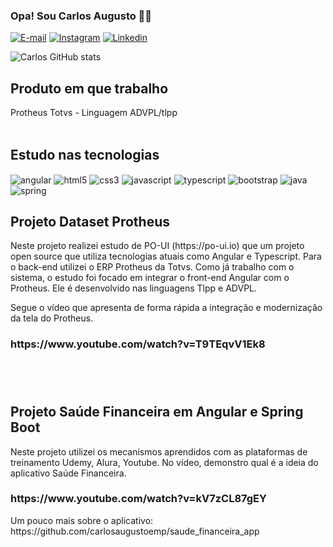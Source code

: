 

### Opa! Sou Carlos Augusto 🧔🏻

[![E-mail](	https://img.shields.io/badge/Gmail-D14836?style=for-the-badge&logo=gmail&logoColor=white)](carlosaugustoemp@gmail.com)
[![Instagram](	https://img.shields.io/badge/Instagram-E4405F?style=for-the-badge&logo=instagram&logoColor=white)](https://www.instagram.com/carlosaugto/)
[![Linkedin](	https://img.shields.io/badge/LinkedIn-0077B5?style=for-the-badge&logo=linkedin&logoColor=white)](https://www.linkedin.com/in/carlos-augusto-pereira-7a821547/)

![Carlos GitHub stats](https://github-readme-stats.vercel.app/api?username=carlosaugustoemp&show_icons=true&theme=dracula)

## Produto em que trabalho

<div style="display: inline_block">
Protheus Totvs - Linguagem ADVPL/tlpp
</div>
<br/>


## Estudo nas tecnologias

<div style="display: inline_block">
<img align="center" alt="angular" src="https://img.shields.io/badge/Angular-DD0031?style=for-the-badge&logo=angular&logoColor=white" />
<img align="center" alt="html5" src="https://img.shields.io/badge/HTML5-E34F26?style=for-the-badge&logo=html5&logoColor=white" />
<img align="center" alt="css3" src="https://img.shields.io/badge/CSS3-1572B6?style=for-the-badge&logo=css3&logoColor=white" />
<img align="center" alt="javascript" src="https://img.shields.io/badge/JavaScript-F7DF1E?style=for-the-badge&logo=javascript&logoColor=black" />
<img align="center" alt="typescript" src="https://img.shields.io/badge/TypeScript-007ACC?style=for-the-badge&logo=typescript&logoColor=white" />
<img align="center" alt="bootstrap" src="https://img.shields.io/badge/Bootstrap-563D7C?style=for-the-badge&logo=bootstrap&logoColor=white" />
<img align="center" alt="java" src="https://img.shields.io/badge/Java-ED8B00?style=for-the-badge&logo=openjdk&logoColor=white" />
<img align="center" alt="spring" src="https://img.shields.io/badge/Spring-6DB33F?style=for-the-badge&logo=spring&logoColor=white" />
</div>

<h2>Projeto Dataset Protheus</h2>
<p>Neste projeto realizei estudo de PO-UI (https://po-ui.io) que um projeto open source que utiliza tecnologias atuais como Angular e Typescript. Para o back-end utilizei o ERP Protheus da Totvs. Como já trabalho com o sistema, o estudo foi focado em integrar o front-end Angular com o Protheus. Ele é desenvolvido nas linguagens Tlpp e ADVPL.</p>
Segue o vídeo que apresenta de forma rápida a integração e modernização da tela do Protheus.
<h3>https://www.youtube.com/watch?v=T9TEqvV1Ek8

<br/><br/>
<h2>Projeto Saúde Financeira em Angular e Spring Boot</h2>
<p>Neste projeto utilizei os mecanismos aprendidos com as plataformas de treinamento Udemy, Alura, Youtube. No vídeo, demonstro qual é a ideia do aplicativo Saúde Financeira.</p>
<h3>https://www.youtube.com/watch?v=kV7zCL87gEY</h3>
Um pouco mais sobre o aplicativo: https://github.com/carlosaugustoemp/saude_financeira_app
<br/>

